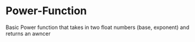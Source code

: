 # Power-Function
Basic Power function that takes in two float numbers (base, exponent) and returns an awncer
